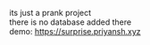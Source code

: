 its just a prank project <br>
there is no database added there  <br>
demo: https://surprise.priyansh.xyz 
 
